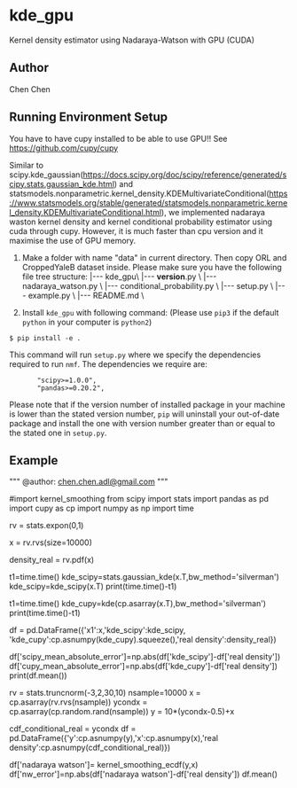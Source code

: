 ﻿
# kde_gpu

Kernel density estimator using Nadaraya-Watson with GPU (CUDA)

Author
------
Chen Chen


Running Environment Setup
------------
You have to have cupy installed to be able to use GPU!!
See https://github.com/cupy/cupy


Similar to scipy.kde_gaussian(https://docs.scipy.org/doc/scipy/reference/generated/scipy.stats.gaussian_kde.html) and statsmodels.nonparametric.kernel_density.KDEMultivariateConditional(https://www.statsmodels.org/stable/generated/statsmodels.nonparametric.kernel_density.KDEMultivariateConditional.html), we implemented nadaraya waston kernel density and kernel conditional probability estimator using cuda through cupy. However, it is much faster than cpu version and it maximise the use of GPU memory.

1. Make a folder with name "data" in current directory. Then copy ORL and CroppedYaleB dataset inside. Please make sure you have the following file tree structure:
     |--- kde_gpu\\
     	|--- __version__.py \\
      	|--- nadaraya_watson.py \\
		|--- conditional_probability.py \\
      |--- setup.py \\
      |--- example.py \\
      |--- README.md \\

 2. Install `kde_gpu` with following command: (Please use `pip3` if the default `python` in your computer is `python2`)

   ```
   $ pip install -e .
   ```
 This command will run  `setup.py` where we specify the dependencies required to run  `nmf`. The dependencies we require are:

           "scipy>=1.0.0",
           "pandas>=0.20.2",

Please note that if the version number of installed package in your machine is lower than the stated version number, `pip` will uninstall your out-of-date package and install the one with version number greater than or equal to the stated one in `setup.py`.

Example
------------
"""
@author: chen.chen.adl@gmail.com
"""

#import kernel_smoothing
from scipy import stats
import pandas as pd
import cupy as cp
import numpy as np
import time


rv = stats.expon(0,1)

x = rv.rvs(size=10000)

density_real = rv.pdf(x)

t1=time.time()
kde_scipy=stats.gaussian_kde(x.T,bw_method='silverman')
kde_scipy=kde_scipy(x.T)
print(time.time()-t1)

t1=time.time()
kde_cupy=kde(cp.asarray(x.T),bw_method='silverman')
print(time.time()-t1)



df = pd.DataFrame({'x1':x,'kde_scipy':kde_scipy,
                   'kde_cupy':cp.asnumpy(kde_cupy).squeeze(),'real density':density_real})

df['scipy_mean_absolute_error']=np.abs(df['kde_scipy']-df['real density'])
df['cupy_mean_absolute_error']=np.abs(df['kde_cupy']-df['real density'])
print(df.mean())


rv = stats.truncnorm(-3,2,30,10)
nsample=10000
x = cp.asarray(rv.rvs(nsample))
ycondx = cp.asarray(cp.random.rand(nsample))
y = 10*(ycondx-0.5)+x

cdf_conditional_real = ycondx
df = pd.DataFrame({'y':cp.asnumpy(y),'x':cp.asnumpy(x),'real density':cp.asnumpy(cdf_conditional_real)})

df['nadaraya watson']= kernel_smoothing_ecdf(y,x)
df['nw_error']=np.abs(df['nadaraya watson']-df['real density'])
df.mean()